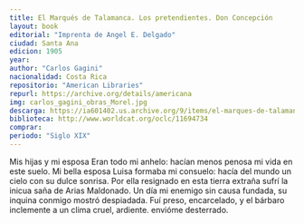 ```yaml
---
title: El Marqués de Talamanca. Los pretendientes. Don Concepción
layout: book
editorial: "Imprenta de Angel E. Delgado"
ciudad: Santa Ana
edicion: 1905
year: 
author: "Carlos Gagini"
nacionalidad: Costa Rica
repositorio: "American Libraries"
repurl: https://archive.org/details/americana
img: carlos_gagini_obras_Morel.jpg
descarga: https://ia601402.us.archive.org/9/items/el-marques-de-talamanca-carlos-gagini/El%20Marques%20de%20Talamanca%20-%20Carlos%20Gagini.pdf
biblioteca: http://www.worldcat.org/oclc/11694734
comprar: 
periodo: "Siglo XIX"
---
```

 

Mis hijas y mi esposa 
Eran todo mi anhelo: 
hacían menos penosa 
mi vida en este suelo. 
Mi bella esposa Luisa 
formaba mi consuelo: 
hacía del mundo un cielo 
con su dulce sonrisa. 
Por ella resignado 
en esta tierra extraña 
sufrí la inicua saña 
de Arias Maldonado. 
Un día mi enemigo 
sin causa fundada, 
su inquina conmigo 
mostró despiadada. 
Fuí preso, encarcelado, 
y el bárbaro inclemente 
a un clima cruel, ardiente. 
envióme desterrado.
